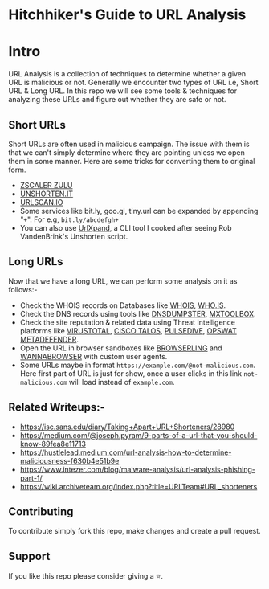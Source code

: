 # Hitchhiker's Guide to URL Analysis

# Intro 
URL Analysis is a collection of techniques to determine whether a given URL is malicious or not. Generally we encounter two types of URL i.e, Short URL & Long URL. In this repo we will see some tools & techniques for analyzing these URLs and figure out whether they are safe or not.


## Short URLs

Short URLs are often used in malicious campaign. The issue with them is that we can't simply determine where they are pointing unless we open them in some manner. 
Here are some tricks for converting them to original form.
- [ZSCALER ZULU](https://zulu.zscaler.com/)
- [UNSHORTEN.IT](https://unshorten.it/)
- [URLSCAN.IO](https://urlscan.io/)
- Some services like bit.ly, goo.gl, tiny.url can be expanded by appending "`+`". 
  For e.g, `bit.ly/abcdefgh+`
- You can also use [UrlXpand](https://github.com/wand3rlust/Hitchhikers-Guide-to-URL-Analysis/blob/main/urlxpand.sh), a CLI tool I cooked after seeing Rob VandenBrink's Unshorten script.

## Long URLs
Now that we have a long URL, we can perform some analysis on it as follows:-
- Check the WHOIS records on Databases like [WHOIS](https://whois.com), [WHO.IS](https://who.is).
- Check the DNS records using tools like [DNSDUMPSTER](https://dnsdumpster.com/), [MXTOOLBOX](https://mxtoolbox.com/DNSLookup.aspx).
- Check the site reputation & related data using Threat Intelligence platforms like [VIRUSTOTAL](https://www.virustotal.com/), [CISCO TALOS](https://talosintelligence.com/reputation_center), [PULSEDIVE](https://pulsedive.com/), [OPSWAT METADEFENDER](https://metadefender.opswat.com/).
- Open the URL in browser sandboxes like [BROWSERLING](https://www.browserling.com/) and [WANNABROWSER](https://www.wannabrowser.net/) with custom user agents.
- Some URLs maybe in format `https://example.com/@not-malicious.com`. Here first part of URL is just for show, once a user clicks in this link `not-malicious.com` will load instead of `example.com`.


## Related Writeups:-
- https://isc.sans.edu/diary/Taking+Apart+URL+Shorteners/28980
- https://medium.com/@joseph.pyram/9-parts-of-a-url-that-you-should-know-89fea8e11713
- https://hustlelead.medium.com/url-analysis-how-to-determine-maliciousness-f630b4e51b9e
- https://www.intezer.com/blog/malware-analysis/url-analysis-phishing-part-1/
- https://wiki.archiveteam.org/index.php?title=URLTeam#URL_shorteners

## Contributing
To contribute simply fork this repo, make changes and create a pull request.

## Support
If you like this repo please consider giving a :star:.
